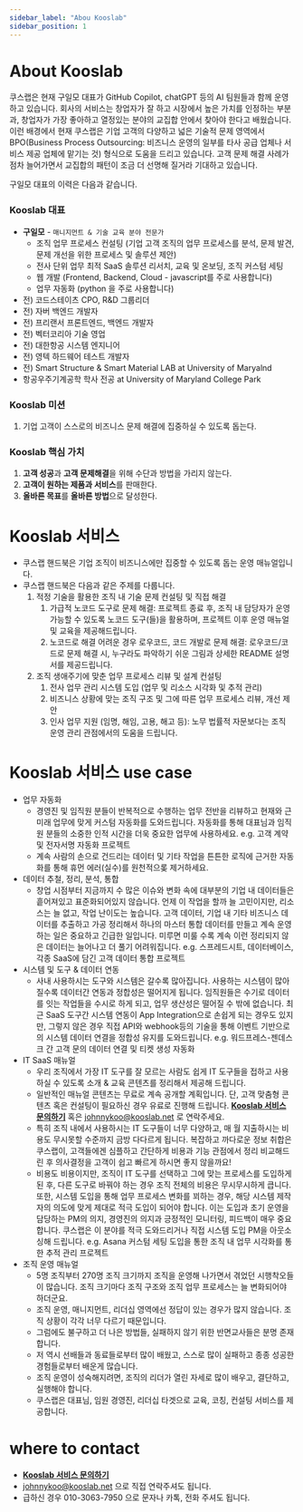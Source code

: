```yaml
---
sidebar_label: "Abou Kooslab"
sidebar_position: 1
---
```


# About Kooslab

쿠스랩은 현재 구일모 대표가 GitHub Copilot, chatGPT 등의 AI 팀원들과 함께 운영하고 있습니다.
회사의 서비스는 창업자가 잘 하고 시장에서 높은 가치를 인정하는 부분과, 창업자가 가장 좋아하고 열정있는 분야의 교집합 안에서 찾아야 한다고 배웠습니다. 이런 배경에서 현재 쿠스랩은 기업 고객의 다양하고 넓은 기술적 문제 영역에서 BPO(Business Process Outsourcing: 비즈니스 운영의 일부를 타사 공급 업체나 서비스 제공 업체에 맡기는 것) 형식으로 도움을 드리고 있습니다. 고객 문제 해결 사례가 점차 늘어가면서 교집합의 패턴이 조금 더 선명해 질거라 기대하고 있습니다.

구일모 대표의 이력은 다음과 같습니다.

### Kooslab 대표

- **구일모** - `매니지먼트 & 기술 교육 분야 전문가`
  - 조직 업무 프로세스 컨설팅 (기업 고객 조직의 업무 프로세스를 분석, 문제 발견, 문제 개선을 위한 프로세스 및 솔루션 제안)
  - 전사 단위 업무 최적 SaaS 솔루션 리서치, 교육 및 온보딩, 조직 커스텀 세팅
  - 웹 개발 (Frontend, Backend, Cloud - javascript를 주로 사용합니다)
  - 업무 자동화 (python 을 주로 사용합니다)
- 전) 코드스테이츠 CPO, R&D 그룹리더
- 전) 자버 백엔드 개발자
- 전) 프리랜서 프론트엔드, 백엔드 개발자
- 전) 벡터코리아 기술 영업
- 전) 대한항공 시스템 엔지니어
- 전) 영텍 하드웨어 테스트 개발자
- 전) Smart Structure & Smart Material LAB at University of Maryalnd
- 항공우주기계공학 학사 전공 at University of Maryland College Park

### Kooslab 미션

1. 기업 고객이 스스로의 비즈니스 문제 해결에 집중하실 수 있도록 돕는다.

### Kooslab 핵심 가치

1. **고객 성공**과 **고객 문제해결**을 위해 수단과 방법을 가리지 않는다.
2. **고객이 원하는 제품과 서비스**를 판매한다.
3. **올바른 목표**를 **올바른 방법**으로 달성한다.

# Kooslab 서비스

- 쿠스랩 핸드북은 기업 조직이 비즈니스에만 집중할 수 있도록 돕는 운영 매뉴얼입니다.
- 쿠스랩 핸드북은 다음과 같은 주제를 다룹니다.
  1. 적정 기술을 활용한 조직 내 기술 문제 컨설팅 및 직접 해결
     1. 가급적 노코드 도구로 문제 해결: 프로젝트 종료 후, 조직 내 담당자가 운영 가능할 수 있도록 노코드 도구(들)을 활용하며, 프로젝트 이후 운영 매뉴얼 및 교육을 제공해드립니다.
     2. 노코드로 해결 어려운 경우 로우코드, 코드 개발로 문제 해결: 로우코드/코드로 문제 해결 시, 누구라도 파악하기 쉬운 그림과 상세한 README 설명서를 제공드립니다.
  2. 조직 생애주기에 맞춘 업무 프로세스 리뷰 및 설계 컨설팅
     1. 전사 업무 관리 시스템 도입 (업무 및 리소스 시각화 및 추적 관리)
     2. 비즈니스 상황에 맞는 조직 구조 및 그에 따른 업무 프로세스 리뷰, 개선 제안
     3. 인사 업무 지원 (임명, 해임, 고용, 해고 등): 노무 법률적 자문보다는 조직 운영 관리 관점에서의 도움을 드립니다.

# Kooslab 서비스 use case

- 업무 자동화
  - 경영진 및 임직원 분들이 반복적으로 수행하는 업무 전반을 리뷰하고 현재와 근미래 업무에 맞게 커스텀 자동화를 도와드립니다. 자동화를 통해 대표님과 임직원 분들의 소중한 인적 시간을 더욱 중요한 업무에 사용하세요. e.g. 고객 계약 및 전자서명 자동화 프로젝트
  - 계속 사람의 손으로 건드리는 데이터 및 기타 작업을 튼튼한 로직에 근거한 자동화를 통해 휴먼 에러(실수)를 원천적으롲 제거하세요.
- 데이터 추철, 정리, 분석, 통합
  - 창업 시점부터 지금까지 수 많은 이슈와 변화 속에 대부분의 기업 내 데이터들은 흩어져있고 표준화되어있지 않습니다. 언제 이 작업을 할까 늘 고민이지만, 리소스는 늘 없고, 작업 난이도는 높습니다. 고객 데이터, 기업 내 기타 비즈니스 데이터를 추출하고 가공 정리해서 하나의 마스터 통합 데이터를 만들고 계속 운영하는 일은 중요하고 긴급한 일입니다. 미루면 미룰 수록 계속 이런 정리되지 않은 데이터는 늘어나고 더 풀기 어려워집니다. e.g. 스프레드시트, 데이터베이스, 각종 SaaS에 담긴 고객 데이터 통합 프로젝트
- 시스템 및 도구 & 데이터 연동
  - 사내 사용하시는 도구와 시스템은 갈수록 많아집니다. 사용하는 시스템이 많아질수록 데이터간 연동과 정합성은 떨어지게 됩니다. 임직원들은 수기로 데이터를 잇는 작업들을 수시로 하게 되고, 업무 생산성은 떨어질 수 밖에 없습니다. 최근 SaaS 도구간 시스템 연동이 App Integration으로 손쉽게 되는 경우도 있지만, 그렇지 않은 경우 직접 API와 webhook등의 기술을 통해 이벤트 기반으로의 시스템 데이터 연결을 정합성 유지를 도와드립니다. e.g. 워드프레스-젠데스크 간 고객 문의 데이터 연결 및 티켓 생성 자동화
- IT SaaS 매뉴얼
  - 우리 조직에서 가장 IT 도구를 잘 모르는 사람도 쉽게 IT 도구들을 접하고 사용하실 수 있도록 소개 & 교육 콘텐츠를 정리해서 제공해 드립니다.
  - 일반적인 매뉴얼 콘텐츠는 무료로 계속 공개할 계획입니다. 단, 고객 맞춤형 콘텐츠 혹은 컨설팅이 필요하신 경우 유료로 진행해 드립니다. [**Kooslab 서비스 문의하기**](https://tally.so/r/mO5N4K) 혹은 johnnykoo@kooslab.net 로 연락주세요.
  - 특히 조직 내에서 사용하시는 IT 도구들이 너무 다양하고, 매 월 지출하시는 비용도 무시못할 수준까지 금방 다다르게 됩니다. 복잡하고 까다로운 정보 취합은 쿠스랩이, 고객들에겐 심플하고 간단하게 비용과 기능 관점에서 정리 비교해드린 후 의사결정을 고객이 쉽고 빠르게 하시면 좋지 않을까요!
  - 비용도 비용이지만, 조직이 IT 도구를 선택하고 그에 맞는 프로세스를 도입하게 된 후, 다른 도구로 바꿔야 하는 경우 조직 전체의 비용은 무시무시하게 큽니다. 또한, 시스템 도입을 통해 업무 프로세스 변화를 꾀하는 경우, 해당 시스템 제작자의 의도에 맞게 제대로 적극 도입이 되어야 합니다. 이는 도입과 초기 운영을 담당하는 PM의 의지, 경영진의 의지과 긍정적인 모니터링, 피드백이 매우 중요합니다. 쿠스랩은 이 분야를 적극 도와드리거나 직접 시스템 도입 PM을 아웃소싱해 드립니다. e.g. Asana 커스텀 세팅 도입을 통한 조직 내 업무 시각화를 통한 추적 관리 프로젝트
- 조직 운영 매뉴얼
  - 5명 조직부터 270명 조직 크기까지 조직을 운영해 나가면서 겪었던 시행착오들이 많습니다. 조직 크기마다 조직 구조와 조직 업무 프로세스는 늘 변화되어야 하더군요.
  - 조직 운영, 매니지먼트, 리더십 영역에선 정답이 있는 경우가 많지 않습니다. 조직 상황이 각각 너무 다르기 때문입니다.
  - 그럼에도 불구하고 더 나은 방법들, 실패하지 않기 위한 반면교사들은 분명 존재합니다.
  - 저 역시 선배들과 동료들로부터 많이 배웠고, 스스로 많이 실패하고 종종 성공한 경험들로부터 배운게 많습니다.
  - 조직 운영이 성숙해지려면, 조직의 리더가 열린 자세로 많이 배우고, 결단하고, 실행해야 합니다.
  - 쿠스랩은 대표님, 임원 경영진, 리더십 타겟으로 교육, 코칭, 컨설팅 서비스를 제공합니다.

# where to contact

- [**Kooslab 서비스 문의하기**](https://tally.so/r/mO5N4K)
- johnnykoo@kooslab.net 으로 직접 연락주셔도 됩니다.
- 급하신 경우 010-3063-7950 으로 문자나 카톡, 전화 주셔도 됩니다.
